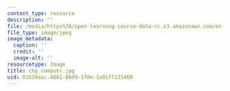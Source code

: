 ```yaml
---
content_type: resource
description: ''
file: /media/https%3A/open-learning-course-data-rc.s3.amazonaws.com/es-259-information-and-communication-technology-in-africa-spring-2006/01b39aac488106d91f0e1a91ff235460_chp_computr.jpg
file_type: image/jpeg
image_metadata:
  caption: ''
  credit: ''
  image-alt: ''
resourcetype: Image
title: chp_computr.jpg
uid: 01b39aac-4881-06d9-1f0e-1a91ff235460
---
```

